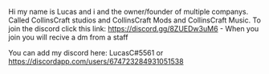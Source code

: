 Hi my name is Lucas and i and the owner/founder of multiple companys.
Called CollinsCraft studios and CollinsCraft Mods and CollinsCraft Music.
To join the discord click this link: https://discord.gg/8ZUEDw3uM6 - When you join you will recive a dm from a staff

You can add my discord here: LucasC#5561 or https://discordapp.com/users/674723284931051538
